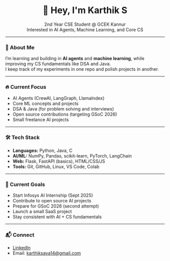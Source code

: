  <h1 align="center">👋 Hey, I'm Karthik S</h1>

<p align="center">
2nd Year CSE Student @ GCEK Kannur <br>
Interested in AI Agents, Machine Learning, and Core CS
</p>

---

### 🧠 About Me
I’m learning and building in **AI agents** and **machine learning**, while improving my CS fundamentals like DSA and Java.  
I keep track of my experiments in one repo and polish projects in another.

---

### 🔥 Current Focus
- AI Agents (CrewAI, LangGraph, LlamaIndex)  
- Core ML concepts and projects  
- DSA & Java (for problem solving and interviews)  
- Open source contributions (targeting GSoC 2026)  
- Small freelance AI projects  

---

### 🛠️ Tech Stack
- **Languages:** Python, Java, C  
- **AI/ML:** NumPy, Pandas, scikit-learn, PyTorch, LangChain  
- **Web:** Flask, FastAPI (basics), HTML/CSS/JS  
- **Tools:** Git, GitHub, Linux, VS Code, Colab  

---

### 📌 Current Goals
- Start Infosys AI Internship (Sept 2025)  
- Contribute to open source AI projects  
- Prepare for GSoC 2026 (second attempt)  
- Launch a small SaaS project  
- Stay consistent with AI + CS fundamentals  

---

### 📬 Connect
- [LinkedIn](https://www.linkedin.com/in/karthiksaya14)  
- Email: karthiksaya14@gmail.com  
